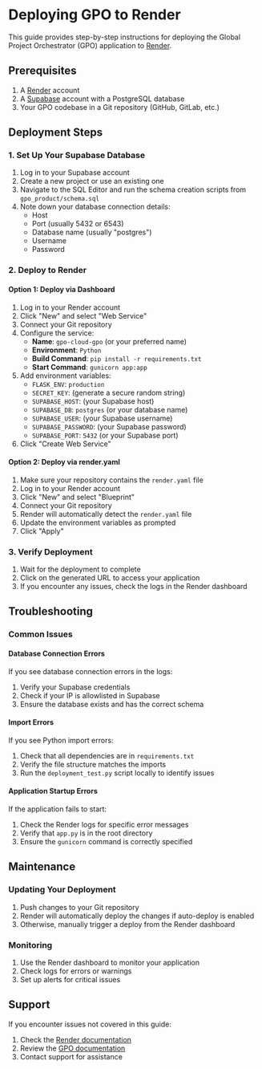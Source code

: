# Deploying GPO to Render

This guide provides step-by-step instructions for deploying the Global Project Orchestrator (GPO) application to [Render](https://render.com).

## Prerequisites

1. A [Render](https://render.com) account
2. A [Supabase](https://supabase.com) account with a PostgreSQL database
3. Your GPO codebase in a Git repository (GitHub, GitLab, etc.)

## Deployment Steps

### 1. Set Up Your Supabase Database

1. Log in to your Supabase account
2. Create a new project or use an existing one
3. Navigate to the SQL Editor and run the schema creation scripts from `gpo_product/schema.sql`
4. Note down your database connection details:
   - Host
   - Port (usually 5432 or 6543)
   - Database name (usually "postgres")
   - Username
   - Password

### 2. Deploy to Render

#### Option 1: Deploy via Dashboard

1. Log in to your Render account
2. Click "New" and select "Web Service"
3. Connect your Git repository
4. Configure the service:
   - **Name**: `gpo-cloud-gpo` (or your preferred name)
   - **Environment**: `Python`
   - **Build Command**: `pip install -r requirements.txt`
   - **Start Command**: `gunicorn app:app`
5. Add environment variables:
   - `FLASK_ENV`: `production`
   - `SECRET_KEY`: (generate a secure random string)
   - `SUPABASE_HOST`: (your Supabase host)
   - `SUPABASE_DB`: `postgres` (or your database name)
   - `SUPABASE_USER`: (your Supabase username)
   - `SUPABASE_PASSWORD`: (your Supabase password)
   - `SUPABASE_PORT`: `5432` (or your Supabase port)
6. Click "Create Web Service"

#### Option 2: Deploy via render.yaml

1. Make sure your repository contains the `render.yaml` file
2. Log in to your Render account
3. Click "New" and select "Blueprint"
4. Connect your Git repository
5. Render will automatically detect the `render.yaml` file
6. Update the environment variables as prompted
7. Click "Apply"

### 3. Verify Deployment

1. Wait for the deployment to complete
2. Click on the generated URL to access your application
3. If you encounter any issues, check the logs in the Render dashboard

## Troubleshooting

### Common Issues

#### Database Connection Errors

If you see database connection errors in the logs:

1. Verify your Supabase credentials
2. Check if your IP is allowlisted in Supabase
3. Ensure the database exists and has the correct schema

#### Import Errors

If you see Python import errors:

1. Check that all dependencies are in `requirements.txt`
2. Verify the file structure matches the imports
3. Run the `deployment_test.py` script locally to identify issues

#### Application Startup Errors

If the application fails to start:

1. Check the Render logs for specific error messages
2. Verify that `app.py` is in the root directory
3. Ensure the `gunicorn` command is correctly specified

## Maintenance

### Updating Your Deployment

1. Push changes to your Git repository
2. Render will automatically deploy the changes if auto-deploy is enabled
3. Otherwise, manually trigger a deploy from the Render dashboard

### Monitoring

1. Use the Render dashboard to monitor your application
2. Check logs for errors or warnings
3. Set up alerts for critical issues

## Support

If you encounter issues not covered in this guide:

1. Check the [Render documentation](https://render.com/docs)
2. Review the [GPO documentation](./README.md)
3. Contact support for assistance 